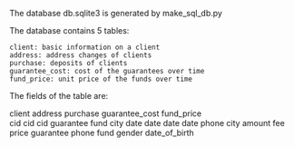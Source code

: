 The database db.sqlite3 is generated by make_sql_db.py

The database contains 5 tables: 

	client: basic information on a client
	address: address changes of clients
	purchase: deposits of clients
	guarantee_cost: cost of the guarantees over time
	fund_price: unit price of the funds over time

The fields of the table are: 

client						address 				purchase  	guarantee_cost 		fund_price	
cid 							cid 						cid					guarantee 				fund
city 							date 						date 				date 							date
phone 						city						amount 			fee 							price
guarantee 				phone						fund
gender
date_of_birth


